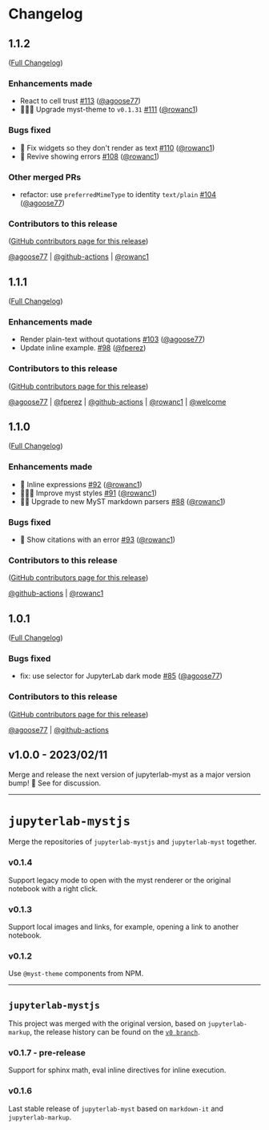 # Changelog

<!-- <START NEW CHANGELOG ENTRY> -->

## 1.1.2

([Full Changelog](https://github.com/executablebooks/jupyterlab-myst/compare/v1.1.1...9a85fa1753024ea6b293b92a250d91b437437242))

### Enhancements made

- React to cell trust [#113](https://github.com/executablebooks/jupyterlab-myst/pull/113) ([@agoose77](https://github.com/agoose77))
- 👩🏻‍🎨 Upgrade myst-theme to `v0.1.31` [#111](https://github.com/executablebooks/jupyterlab-myst/pull/111) ([@rowanc1](https://github.com/rowanc1))

### Bugs fixed

- 🐛 Fix widgets so they don't render as text [#110](https://github.com/executablebooks/jupyterlab-myst/pull/110) ([@rowanc1](https://github.com/rowanc1))
- 🐛 Revive showing errors [#108](https://github.com/executablebooks/jupyterlab-myst/pull/108) ([@rowanc1](https://github.com/rowanc1))

### Other merged PRs

- refactor: use `preferredMimeType` to identity `text/plain` [#104](https://github.com/executablebooks/jupyterlab-myst/pull/104) ([@agoose77](https://github.com/agoose77))

### Contributors to this release

([GitHub contributors page for this release](https://github.com/executablebooks/jupyterlab-myst/graphs/contributors?from=2023-02-27&to=2023-03-17&type=c))

[@agoose77](https://github.com/search?q=repo%3Aexecutablebooks%2Fjupyterlab-myst+involves%3Aagoose77+updated%3A2023-02-27..2023-03-17&type=Issues) | [@github-actions](https://github.com/search?q=repo%3Aexecutablebooks%2Fjupyterlab-myst+involves%3Agithub-actions+updated%3A2023-02-27..2023-03-17&type=Issues) | [@rowanc1](https://github.com/search?q=repo%3Aexecutablebooks%2Fjupyterlab-myst+involves%3Arowanc1+updated%3A2023-02-27..2023-03-17&type=Issues)

<!-- <END NEW CHANGELOG ENTRY> -->

## 1.1.1

([Full Changelog](https://github.com/executablebooks/jupyterlab-myst/compare/v1.1.0...a942911c786d49b259759b8a9fd72b27e9253bc9))

### Enhancements made

- Render plain-text without quotations [#103](https://github.com/executablebooks/jupyterlab-myst/pull/103) ([@agoose77](https://github.com/agoose77))
- Update inline example. [#98](https://github.com/executablebooks/jupyterlab-myst/pull/98) ([@fperez](https://github.com/fperez))

### Contributors to this release

([GitHub contributors page for this release](https://github.com/executablebooks/jupyterlab-myst/graphs/contributors?from=2023-02-22&to=2023-02-27&type=c))

[@agoose77](https://github.com/search?q=repo%3Aexecutablebooks%2Fjupyterlab-myst+involves%3Aagoose77+updated%3A2023-02-22..2023-02-27&type=Issues) | [@fperez](https://github.com/search?q=repo%3Aexecutablebooks%2Fjupyterlab-myst+involves%3Afperez+updated%3A2023-02-22..2023-02-27&type=Issues) | [@github-actions](https://github.com/search?q=repo%3Aexecutablebooks%2Fjupyterlab-myst+involves%3Agithub-actions+updated%3A2023-02-22..2023-02-27&type=Issues) | [@rowanc1](https://github.com/search?q=repo%3Aexecutablebooks%2Fjupyterlab-myst+involves%3Arowanc1+updated%3A2023-02-22..2023-02-27&type=Issues) | [@welcome](https://github.com/search?q=repo%3Aexecutablebooks%2Fjupyterlab-myst+involves%3Awelcome+updated%3A2023-02-22..2023-02-27&type=Issues)

## 1.1.0

([Full Changelog](https://github.com/executablebooks/jupyterlab-myst/compare/v1.0.1...35226db9d5292496312f5566479a0fee206e8e38))

### Enhancements made

- 🤩 Inline expressions [#92](https://github.com/executablebooks/jupyterlab-myst/pull/92) ([@rowanc1](https://github.com/rowanc1))
- 👩🏻‍🎨 Improve myst styles [#91](https://github.com/executablebooks/jupyterlab-myst/pull/91) ([@rowanc1](https://github.com/rowanc1))
- 🧜‍♀️ Upgrade to new MyST markdown parsers [#88](https://github.com/executablebooks/jupyterlab-myst/pull/88) ([@rowanc1](https://github.com/rowanc1))

### Bugs fixed

- 🐛 Show citations with an error [#93](https://github.com/executablebooks/jupyterlab-myst/pull/93) ([@rowanc1](https://github.com/rowanc1))

### Contributors to this release

([GitHub contributors page for this release](https://github.com/executablebooks/jupyterlab-myst/graphs/contributors?from=2023-02-15&to=2023-02-22&type=c))

[@github-actions](https://github.com/search?q=repo%3Aexecutablebooks%2Fjupyterlab-myst+involves%3Agithub-actions+updated%3A2023-02-15..2023-02-22&type=Issues) | [@rowanc1](https://github.com/search?q=repo%3Aexecutablebooks%2Fjupyterlab-myst+involves%3Arowanc1+updated%3A2023-02-15..2023-02-22&type=Issues)

## 1.0.1

([Full Changelog](https://github.com/executablebooks/jupyterlab-myst/compare/v1.0.0...d266dab97266eefc69ad30ffc151664b928c8d00))

### Bugs fixed

- fix: use selector for JupyterLab dark mode [#85](https://github.com/executablebooks/jupyterlab-myst/pull/85) ([@agoose77](https://github.com/agoose77))

### Contributors to this release

([GitHub contributors page for this release](https://github.com/executablebooks/jupyterlab-myst/graphs/contributors?from=2023-02-12&to=2023-02-15&type=c))

[@agoose77](https://github.com/search?q=repo%3Aexecutablebooks%2Fjupyterlab-myst+involves%3Aagoose77+updated%3A2023-02-12..2023-02-15&type=Issues) | [@github-actions](https://github.com/search?q=repo%3Aexecutablebooks%2Fjupyterlab-myst+involves%3Agithub-actions+updated%3A2023-02-12..2023-02-15&type=Issues)

## v1.0.0 - 2023/02/11

Merge and release the next version of jupyterlab-myst as a major version bump! 🚀
See [](https://github.com/executablebooks/jupyterlab-myst/issues/57) for discussion.

---

# `jupyterlab-mystjs`

Merge the repositories of `jupyterlab-mystjs` and `jupyterlab-myst` together.

### v0.1.4

Support legacy mode to open with the myst renderer or the original notebook with a right click.

### v0.1.3

Support local images and links, for example, opening a link to another notebook.

### v0.1.2

Use `@myst-theme` components from NPM.

---

## `jupyterlab-mystjs`

This project was merged with the original version, based on `jupyterlab-markup`,
the release history can be found on the [`v0 branch`](https://github.com/executablebooks/jupyterlab-myst/tree/v0).

### v0.1.7 - pre-release

Support for sphinx math, eval inline directives for inline execution.

### v0.1.6

Last stable release of `jupyterlab-myst` based on `markdown-it` and `jupyterlab-markup`.
